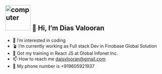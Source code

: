 <h2><img src="https://thumbs.gfycat.com/ScaryCreamyGlobefish.webp" alt="computer" width="80"> 👋 Hi, I’m Dias Valooran </h2>

- 👀 I’m interested in coding
- 🪴 I’m currently working as Full stack Dev in Finobase Global Solution
- 🌱 Got my training in React JS at Global Infonet Inc.
- 📫 How to reach me daisvlooran@gmail.com
- 📱 My phone number is  +919605921937

<!---
ediot3/ediot3 is a ✨ special ✨ repository because its `README.md` (this file) appears on your GitHub profile.
You can click the Preview link to take a look at your changes.
--->
